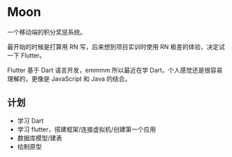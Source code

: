 # Moon
一个移动端的积分奖惩系统。

最开始的时候是打算用 RN 写，后来想到项目实训时使用 RN 极差的体验，决定试一下 Flutter。

Flutter 基于 Dart 语言开发，emmmm 所以最近在学 Dart，个人感觉还是很容易理解的，更像是 JavaScript 和 Java 的结合。

## 计划

* 学习 Dart
* 学习 flutter，搭建框架/连接虚拟机/创建第一个应用
* 数据库模型/建表
* 绘制原型

